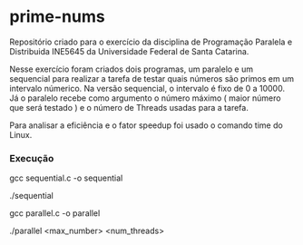 # prime-nums

Repositório criado para o exercício da disciplina de Programação Paralela e Distribuida INE5645 da Universidade Federal de Santa Catarina.

Nesse exercício foram criados dois programas, um paralelo e um sequencial para realizar a tarefa de testar quais números são primos em um intervalo númerico.
Na versão sequencial, o intervalo é fixo de 0 a 10000. Já o paralelo recebe como argumento o número máximo ( maior número que será testado ) e o número de Threads usadas para a tarefa.

Para analisar a eficiência e o fator speedup foi usado o comando time do Linux. 

### Execução
gcc sequential.c -o sequential

./sequential

gcc parallel.c -o parallel

./parallel <max_number> <num_threads> 
